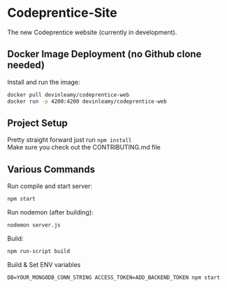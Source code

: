 # Codeprentice-Site

The new Codeprentice website (currently in development).

## Docker Image Deployment (no Github clone needed)

Install and run the image:

```bash
docker pull devinleamy/codeprentice-web
docker run -p 4200:4200 devinleamy/codeprentice-web
```

## Project Setup

Pretty straight forward just run `npm install`
<br/>
Make sure you check out the CONTRIBUTING.md file

## Various Commands

Run compile and start server:

```bash
npm start
```

Run nodemon (after building):

```bash
nodemon server.js
```

Build:

```bash
npm run-script build
```

Build & Set ENV variables

```npm run-script build
DB=YOUR_MONGODB_CONN_STRING ACCESS_TOKEN=ADD_BACKEND_TOKEN npm start
```
